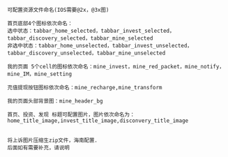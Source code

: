    可配置资源文件命名(IOS需要@2x，@3x图)

   	首页底部4个图标依次命名：
   	选中状态：tabbar_home_selected，tabbar_invest_selected，tabbar_discovery_selected，tabbar_mine_selected 
   	非选中状态：tabbar_home_unselected，tabbar_invest_unselected，tabbar_discovery_unselected，tabbar_mine_unselected

   	我的页面 5个cell的图标依次命名：mine_invest，mine_red_packet，mine_notify，mine_IM，mine_setting

   	充值提现按钮图标依次命名：mine_recharge,mine_transform

   	我的页面头部背景图：mine_header_bg

   	首页、投资、发现 标题可配置图片，图片依次命名为：home_title_image,invest_title_image,disconvery_title_image


   	将上诉图片压缩生zip文件，海南配置.
   	后面如有需要补充，请说明



